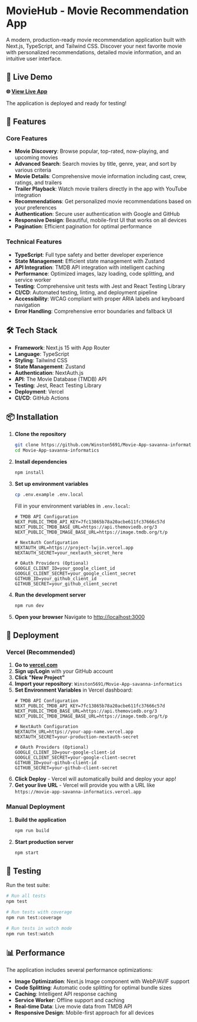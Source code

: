 # MovieHub - Movie Recommendation App

A modern, production-ready movie recommendation application built with Next.js, TypeScript, and Tailwind CSS. Discover your next favorite movie with personalized recommendations, detailed movie information, and an intuitive user interface.

## 🚀 Live Demo

**🌐 [View Live App](https://project-lwjin.vercel.app/)**

The application is deployed and ready for testing!

## 🚀 Features

### Core Features
- **Movie Discovery**: Browse popular, top-rated, now-playing, and upcoming movies
- **Advanced Search**: Search movies by title, genre, year, and sort by various criteria
- **Movie Details**: Comprehensive movie information including cast, crew, ratings, and trailers
- **Trailer Playback**: Watch movie trailers directly in the app with YouTube integration
- **Recommendations**: Get personalized movie recommendations based on your preferences
- **Authentication**: Secure user authentication with Google and GitHub
- **Responsive Design**: Beautiful, mobile-first UI that works on all devices
- **Pagination**: Efficient pagination for optimal performance

### Technical Features
- **TypeScript**: Full type safety and better developer experience
- **State Management**: Efficient state management with Zustand
- **API Integration**: TMDB API integration with intelligent caching
- **Performance**: Optimized images, lazy loading, code splitting, and service worker
- **Testing**: Comprehensive unit tests with Jest and React Testing Library
- **CI/CD**: Automated testing, linting, and deployment pipeline
- **Accessibility**: WCAG compliant with proper ARIA labels and keyboard navigation
- **Error Handling**: Comprehensive error boundaries and fallback UI

## 🛠️ Tech Stack

- **Framework**: Next.js 15 with App Router
- **Language**: TypeScript
- **Styling**: Tailwind CSS
- **State Management**: Zustand
- **Authentication**: NextAuth.js
- **API**: The Movie Database (TMDB) API
- **Testing**: Jest, React Testing Library
- **Deployment**: Vercel
- **CI/CD**: GitHub Actions

## 📦 Installation

1. **Clone the repository**
   ```bash
   git clone https://github.com/Winston5691/Movie-App-savanna-informatics.git
   cd Movie-App-savanna-informatics
   ```

2. **Install dependencies**
   ```bash
   npm install
   ```

3. **Set up environment variables**
   ```bash
   cp .env.example .env.local
   ```
   
   Fill in your environment variables in `.env.local`:
   ```env
   # TMDB API Configuration
   NEXT_PUBLIC_TMDB_API_KEY=7fc13865b78a20acbe611fc37666c57d
   NEXT_PUBLIC_TMDB_BASE_URL=https://api.themoviedb.org/3
   NEXT_PUBLIC_TMDB_IMAGE_BASE_URL=https://image.tmdb.org/t/p

   # NextAuth Configuration
   NEXTAUTH_URL=https://project-lwjin.vercel.app
   NEXTAUTH_SECRET=your_nextauth_secret_here

   # OAuth Providers (Optional)
   GOOGLE_CLIENT_ID=your_google_client_id
   GOOGLE_CLIENT_SECRET=your_google_client_secret
   GITHUB_ID=your_github_client_id
   GITHUB_SECRET=your_github_client_secret
   ```

4. **Run the development server**
   ```bash
   npm run dev
   ```

5. **Open your browser**
   Navigate to [http://localhost:3000](http://localhost:3000)

## 🚀 Deployment

### Vercel (Recommended)

1. **Go to [vercel.com](https://vercel.com)**
2. **Sign up/Login** with your GitHub account
3. **Click "New Project"**
4. **Import your repository**: `Winston5691/Movie-App-savanna-informatics`
5. **Set Environment Variables** in Vercel dashboard:
   ```env
   # TMDB API Configuration
   NEXT_PUBLIC_TMDB_API_KEY=7fc13865b78a20acbe611fc37666c57d
   NEXT_PUBLIC_TMDB_BASE_URL=https://api.themoviedb.org/3
   NEXT_PUBLIC_TMDB_IMAGE_BASE_URL=https://image.tmdb.org/t/p

   # NextAuth Configuration
   NEXTAUTH_URL=https://your-app-name.vercel.app
   NEXTAUTH_SECRET=your-production-nextauth-secret

   # OAuth Providers (Optional)
   GOOGLE_CLIENT_ID=your-google-client-id
   GOOGLE_CLIENT_SECRET=your-google-client-secret
   GITHUB_ID=your-github-client-id
   GITHUB_SECRET=your-github-client-secret
   ```
6. **Click Deploy** - Vercel will automatically build and deploy your app!
7. **Get your live URL** - Vercel will provide you with a URL like `https://movie-app-savanna-informatics.vercel.app`

### Manual Deployment

1. **Build the application**
   ```bash
   npm run build
   ```

2. **Start production server**
   ```bash
   npm start
   ```

## 🧪 Testing

Run the test suite:
```bash
# Run all tests
npm test

# Run tests with coverage
npm run test:coverage

# Run tests in watch mode
npm run test:watch
```

## 📊 Performance

The application includes several performance optimizations:

- **Image Optimization**: Next.js Image component with WebP/AVIF support
- **Code Splitting**: Automatic code splitting for optimal bundle sizes
- **Caching**: Intelligent API response caching
- **Service Worker**: Offline support and caching
- **Real-time Data**: Live movie data from TMDB API
- **Responsive Design**: Mobile-first approach for all devices
